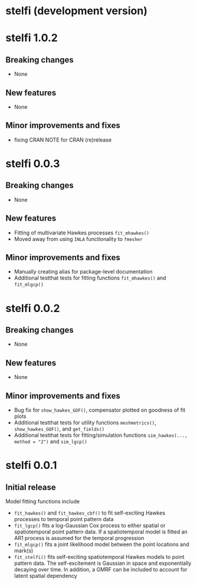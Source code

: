 # stelfi (development version)

# stelfi 1.0.2

## Breaking changes

 + None

## New features

 + None

## Minor improvements and fixes

 + fixing CRAN NOTE for CRAN (re)release 


# stelfi 0.0.3

## Breaking changes

 + None

## New features

 + Fitting of multivariate Hawkes processes `fit_mhawkes()`
 + Moved away from using `INLA` functionality to `fmesher`

## Minor improvements and fixes

 + Manually creating alias for package-level documentation
 + Additional testthat tests for fitting functions `fit_mhawkes()` and  `fit_mlgcp()`

# stelfi 0.0.2

## Breaking changes

 + None

## New features

 + None

## Minor improvements and fixes

 + Bug fix for `show_hawkes_GOF()`, compensator plotted on goodness of fit plots
 + Additional testthat tests for utility functions `meshmetrics()`, `show_hawkes_GOF()`, and `get_fields()`
 + Additional testthat tests for fitting/simulation functions `sim_hawkes(..., method = "2")` and `sim_lgcp()`


# stelfi 0.0.1

## Initial release

Model fitting functions include

 + `fit_hawkes()` and `fit_hawkes_cbf()` to fit self-exciting Hawkes processes to temporal point pattern data
 + `fit_lgcp()` fits a log-Gaussian Cox process to either spatial or spatiotemporal point pattern data. If a spatiotemporal model is fitted an AR1 process is assumed for the temporal progression
 + `fit_mlgcp()` fits a joint likelihood model between the point locations and mark(s)
 + `fit_stelfi()` fits self-exciting spatiotemporal Hawkes models to point pattern data. The self-excitement is Gaussian in space and exponentially decaying over time. In addition, a GMRF can be included to account for latent spatial dependency
